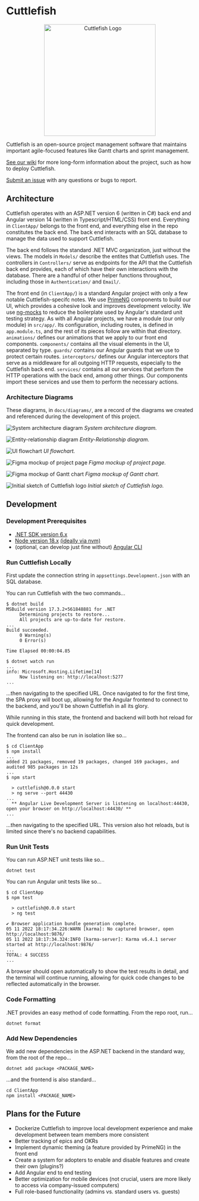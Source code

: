 # Cuttlefish

<p align="center">
  <img src="./ClientApp/src/assets/cuttlefish_logo.png" width="300px" alt="Cuttlefish Logo" />
</p>

Cuttlefish is an open-source project management software that maintains important agile-focused features like Gantt charts and sprint management.

[See our wiki](https://github.com/NathanJesudason/Cuttlefish/wiki) for more long-form information about the project, such as how to deploy Cuttlefish.

[Submit an issue](https://github.com/NathanJesudason/Cuttlefish/issues) with any questions or bugs to report.

## Architecture

Cuttlefish operates with an ASP.NET version 6 (written in C#) back end and Angular version 14 (written in Typescript/HTML/CSS) front end. Everything in `ClientApp/` belongs to the front end, and everything else in the repo constitutes the back end. The back end interacts with an SQL database to manage the data used to support Cuttlefish.

The back end follows the standard .NET MVC organization, just without the views. The models in `Models/` describe the entites that Cuttlefish uses. The controllers in `Controllers/` serve as endpoints for the API that the Cuttlefish back end provides, each of which have their own interactions with the database. There are a handful of other helper functions throughout, including those in `Authentication/` and `Email/`.

The front end (in `ClientApp/`) is a standard Angular project with only a few notable Cuttlefish-specifc notes. We use [PrimeNG](https://primeng.org/) components to build our UI, which provides a cohesive look and improves development velocity. We use [ng-mocks](https://ng-mocks.sudo.eu/) to reduce the boilerplate used by Angular's standard unit testing strategy. As with all Angular projects, we have a module (our only module) in `src/app/`. Its configuration, including routes, is defined in `app.module.ts`, and the rest of its pieces follow are within that directory. `animations/` defines our animations that we apply to our front end components. `components/` contains all the visual elements in the UI, separated by type. `guards/` contains our Angular guards that we use to protect certain routes. `interceptors/` defines our Angular interceptors that serve as a middleware for all outgoing HTTP requests, especially to the Cuttlefish back end. `services/` contains all our services that perform the HTTP operations with the back end, among other things. Our components import these services and use them to perform the necessary actions.

### Architecture Diagrams

These diagrams, in `docs/diagrams/`, are a record of the diagrams we created and referenced during the development of this project.

![System architecture diagram](/docs/diagrams/system_architecture.png)
*System architecture diagram.*

![Entity-relationship diagram](/docs/diagrams/er_diagram.png)
*Entity-Relationship diagram.*

![UI flowchart](/docs/diagrams/ui_flowchart.png)
*UI flowchart.*

![Figma mockup of project page](/docs/diagrams/project_page_mockup.png)
*Figma mockup of project page.*

![Figma mockup of Gantt chart](/docs/diagrams/gantt_mockup.png)
*Figma mockup of Gantt chart.*

![Initial sketch of Cuttlefish logo](/docs/diagrams/logo_sketch.png)
*Initial sketch of Cuttlefish logo.*

## Development

### Development Prerequisites

- [.NET SDK version 6.x](https://dotnet.microsoft.com/en-us/download)
- [Node version 18.x](https://nodejs.org/en/download/) [(ideally via nvm)](https://github.com/nvm-sh/nvm)
- (optional, can develop just fine without) [Angular CLI](https://angular.io/cli)

### Run Cuttlefish Locally

First update the connection string in `appsettings.Development.json` with an SQL database.

You can run Cuttlefish with the two commands...

```shell
$ dotnet build
MSBuild version 17.3.2+561848881 for .NET
     Determining projects to restore...
     All projects are up-to-date for restore.
...
Build succeeded.
     0 Warning(s)
     0 Error(s)

Time Elapsed 00:00:04.85

$ dotnet watch run
...
info: Microsoft.Hosting.Lifetime[14]
     Now listening on: http://localhost:5277
...
```

...then navigating to the specified URL. Once navigated to for the first time, the SPA proxy will boot up, allowing for the Angular frontend to connect to the backend, and you'll be shown Cuttlefish in all its glory.

While running in this state, the frontend and backend will both hot reload for quick development.

The frontend can also be run in isolation like so...

```shell
$ cd ClientApp
$ npm install
...
added 21 packages, removed 19 packages, changed 169 packages, and audited 985 packages in 12s
...
$ npm start

  > cuttlefish@0.0.0 start
  > ng serve --port 44430
...
  ** Angular Live Development Server is listening on localhost:44430, open your browser on http://localhost:44430/ **
...
```

...then navigating to the specified URL. This version also hot reloads, but is limited since there's no backend capabilities.

### Run Unit Tests

You can run ASP.NET unit tests like so...

```shell
dotnet test
```

You can run Angular unit tests like so...

```shell
$ cd ClientApp
$ npm test

  > cuttlefish@0.0.0 start
  > ng test

✔ Browser application bundle generation complete.
05 11 2022 18:17:34.226:WARN [karma]: No captured browser, open http://localhost:9876/
05 11 2022 18:17:34.324:INFO [karma-server]: Karma v6.4.1 server started at http://localhost:9876/
...
TOTAL: 4 SUCCESS
...
```

A browser should open automatically to show the test results in detail, and the terminal will continue running, allowing for quick code changes to be reflected automatically in the browser.

### Code Formatting

.NET provides an easy method of code formatting. From the repo root, run...

```shell
dotnet format
```

### Add New Dependencies

We add new dependencies in the ASP.NET backend in the standard way, from the root of the repo...

```shell
dotnet add package <PACKAGE_NAME>
```

...and the frontend is also standard...

```shell
cd ClientApp
npm install <PACKAGE_NAME>
```

## Plans for the Future

- Dockerize Cuttlefish to improve local development experience and make development between team members more consistent
- Better tracking of epics and OKRs
- Implement dynamic theming (a feature provided by PrimeNG) in the front end
- Create a system for adopters to enable and disable features and create their own (plugins?)
- Add Angular end to end testing
- Better optimization for mobile devices (not crucial, users are more likely to access via company-issued computers)
- Full role-based functionality (admins vs. standard users vs. guests)
